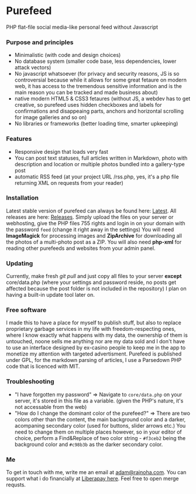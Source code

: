 # Purefeed
PHP flat-file social media-like personal feed without Javascript

### Purpose and principles
 - Minimalistic (with code and design choices)
 - No database system (smaller code base, less dependencies, lower attack vectors)
 - No javascript whatsoever (for privacy and security reasons, JS is so controversial because while it allows for some great fetaure on modern web, it has access to the tremendous sensitive information and is the main reason you can be tracked and made business about)
 - native modern HTML5 & CSS3 fetaures (without JS, a webdev has to get creative, so purefeed uses hidden checkboxes and labels for confirmations and disappeaing parts, anchors and horizontal scrolling for image galleries and so on)
 - No libraries or frameworks (better loading time, smarter upkeeping)

### Features
 - Responsive design that loads very fast
 - You can post text statuses, full articles written in Markdown, photo with description and location or multiple photos bundled into a gallery-type post
 - automatic RSS feed (at your project URL /rss.php, yes, it's a php file returning XML on requests from your reader)

### Installation
Latest stable version of purefeed can always be found here: [Latest](https://github.com/arajnoha/purefeed/releases/latest).
All releases are here: [Releases](https://github.com/arajnoha/purefeed/releases).
Simply upload the files on your server or webhosting, give the PHP files 755 rights and login in on your domain with the password `feed` (change it right away in the settings)
You will need **ImageMagick** for processing images and **ZipArchive** for downloading all the photos of a multi-photo post as a ZIP. You will also need **php-xml** for reading other purefeeds and websites from your admin panel.

### Updating
Currently, make fresh _git pull_ and just copy all files to your server **except** core/data.php (where your settings and password reside, no posts get affected because the post folder is not included in the repository)
I plan on having a built-in update tool later on.

### Free software
I made this to have a place for myself to publish stuff, but also to replace proprietary garbage services in my life with freedom-respecting ones, where I know exactly what happens with my data, the ownership of them is untouched, noone sells me anything nor are my data sold and I don't have to use an interface designed by ex-casino people to keep me in the app to monetize my attention with targeted advertisment. Purefeed is published under GPL, for the markdown parsing of articles, I use a Parsedown PHP code that is licenced with MIT.

### Troubleshooting
- "I have forgotten my password" => Navigate to `core/data.php` on your server, it's stored in this file as a variable. (given the PHP's nature, it's not accessable from the web)
- "How do I change the dominant color of the purefeed?" => There are two colors other than the content, the main background color and a darker, acompaning secondary color (used for buttons, slider arrows etc.) You need to change them on multiple places however, so in your editor of choice, perform a Find&Replace of two color string - `#f3ceb2` being the background color and `#c98b3b` as the darker secondary color.

### Me
To get in touch with me, write me an email at adam@rajnoha.com.
You can support what i do financially at [Liberapay here](https://liberapay.com/arajnoha/donate).
Feel free to open merge requsts.
